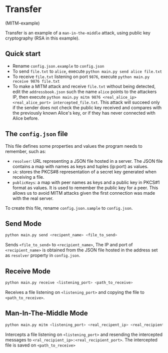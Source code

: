 # Transfer 

(MITM-example)

Transfer is an example of a `man-in-the-middle` attack, using public key cryptography (RSA in this example).

## Quick start

* Rename `config.json.example` to `config.json`
* To send `file.txt` to `alice`, execute `python main.py send alice file.txt`
* To receive `file.txt` listening on port `9876`, execute `python main.py receive 9876 file.txt` 
* To make a MITM attack and receive `file.txt` without being detected, edit the `addressbook.json` such the name `alice` points to the attackers IP, then execute `python main.py mitm 9876 <real_alice_ip> <real_alice_port> intercepted_file.txt`. This attack will succeed only if the sender does not check the public key received and compares with the previously known Alice's key, or if they has never connected with Alice before.

## The `config.json` file

This file defines some properties and values the program needs to remember, such as:

* `resolver`: URL representing a JSON file hosted in a server. The JSON file contains a map with names as keys and tuples (ip:port) as values.
* `sk`: stores the PKCS#8 representation of a secret key generated when receiving a file.
* `publicKeys`: a map with peer names as keys and a public key in PKCS#1 format as values. It is used to remember the public key for a peer. This allows us to avoid MITM attacks given the first connection was made with the real server.

To create this file, rename `config.json.sample` to `config.json`.


## Send Mode

```bash
python main.py send <recipent_name> <file_to_send> 
```

Sends `<file_to_send>` to `<recipient_name>`, The IP and port of `<recipient_name>` is obtained from the JSON file hosted in the address set as `resolver` property in `config.json`.

## Receive Mode

```bash
python main.py receive <listening_port> <path_to_receive> 
```

Receives a file listening on `<listening_port>` and copying the file to `<path_to_receive>`.

## Man-In-The-Middle Mode


```bash
python main.py mitm <listening_port> <real_recipent_ip> <real_recipient_port> <path_to_receive> 
```

Intercepts a file listening on `<listening_port>` and resending the intercepted messages to `<ral_recipient_ip>:<real_recipient_port>`. The intercepted file is saved on `<path_to_receive>`

